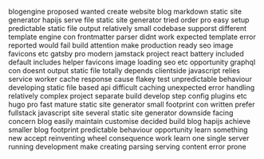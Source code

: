 blogengine proposed wanted create website blog markdown static site generator hapijs serve file static site generator tried order pro easy setup predictable static file output relatively small codebase supporst different template engine con frontmatter parser didnt work expected template error reported would fail build attention make production ready seo image favicons etc gatsby pro modern jamstack project react battery included default includes helper favicons image loading seo etc opportunity graphql con doesnt output static file totally depends clientside javascript relies service worker cache response cause flakey test unpredictable behaviour developing static file based api difficult caching unexpected error handling relatively complex project separate build develop step config plugins etc hugo pro fast mature static site generator small footprint con written prefer fullstack javascript site several static site generator downside facing concern blog easily maintain customise decided build blog hapijs achieve smaller blog footprint predictable behaviour opportunity learn something new accept reinventing wheel consequence work learn one single server running development make creating parsing serving content error prone